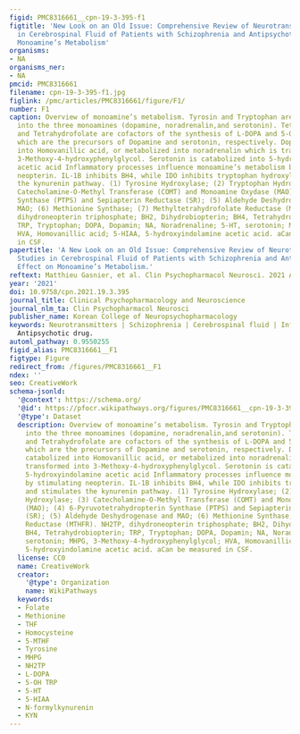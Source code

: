 ```yaml
---
figid: PMC8316661__cpn-19-3-395-f1
figtitle: 'New Look on an Old Issue: Comprehensive Review of Neurotransmitter Studies
  in Cerebrospinal Fluid of Patients with Schizophrenia and Antipsychotic Effect on
  Monoamine’s Metabolism'
organisms:
- NA
organisms_ner:
- NA
pmcid: PMC8316661
filename: cpn-19-3-395-f1.jpg
figlink: /pmc/articles/PMC8316661/figure/F1/
number: F1
caption: Overview of monoamine’s metabolism. Tyrosin and Tryptophan are metabolized
  into the three monoamines (dopamine, noradrenalin,and serotonin). Tetrahydrobiopterin
  and Tetrahydrofolate are cofactors of the synthesis of L-DOPA and 5-OH tryptophan,
  which are the precursors of Dopamine and serotonin, respectively. Dopamine is catabolized
  into Homovanillic acid, or metabolized into noradrenalin which is transformed into
  3-Methoxy-4-hydroxyphenylglycol. Serotonin is catabolized into 5-hydroxyindolamine
  acetic acid Inflammatory processes influence monoamine’s metabolism by stimulating
  neopterin. IL-1B inhibits BH4, while IDO inhibits tryptophan hydroxylase and stimulates
  the kynurenin pathway. (1) Tyrosine Hydroxylase; (2) Tryptophan Hydroxylase; (3)
  Catecholamine-O-Methyl Transferase (COMT) and Monoamine Oxydase (MAO); (4) 6-Pyruvotetrahydropterin
  Synthase (PTPS) and Sepiapterin Reductase (SR); (5) Aldehyde Deshydrogenase and
  MAO; (6) Methionine Synthase; (7) Methyltetrahydrofolate Reductase (MTHFR). NH2TP,
  dihydroneopterin triphosphate; BH2, Dihydrobiopterin; BH4, Tetrahydrobiopterin;
  TRP, Tryptophan; DOPA, Dopamin; NA, Noradrenaline; 5-HT, serotonin; MHPG, 3-Methoxy-4-hydroxyphenylglycol;
  HVA, Homovanillic acid; 5-HIAA, 5-hydroxyindolamine acetic acid. aCan be measured
  in CSF.
papertitle: 'A New Look on an Old Issue: Comprehensive Review of Neurotransmitter
  Studies in Cerebrospinal Fluid of Patients with Schizophrenia and Antipsychotic
  Effect on Monoamine’s Metabolism.'
reftext: Matthieu Gasnier, et al. Clin Psychopharmacol Neurosci. 2021 Aug 31;19(3):395-410.
year: '2021'
doi: 10.9758/cpn.2021.19.3.395
journal_title: Clinical Psychopharmacology and Neuroscience
journal_nlm_ta: Clin Psychopharmacol Neurosci
publisher_name: Korean College of Neuropsychopharmacology
keywords: Neurotransmitters | Schizophrenia | Cerebrospinal fluid | Inflammation |
  Antipsychotic drug.
automl_pathway: 0.9550255
figid_alias: PMC8316661__F1
figtype: Figure
redirect_from: /figures/PMC8316661__F1
ndex: ''
seo: CreativeWork
schema-jsonld:
  '@context': https://schema.org/
  '@id': https://pfocr.wikipathways.org/figures/PMC8316661__cpn-19-3-395-f1.html
  '@type': Dataset
  description: Overview of monoamine’s metabolism. Tyrosin and Tryptophan are metabolized
    into the three monoamines (dopamine, noradrenalin,and serotonin). Tetrahydrobiopterin
    and Tetrahydrofolate are cofactors of the synthesis of L-DOPA and 5-OH tryptophan,
    which are the precursors of Dopamine and serotonin, respectively. Dopamine is
    catabolized into Homovanillic acid, or metabolized into noradrenalin which is
    transformed into 3-Methoxy-4-hydroxyphenylglycol. Serotonin is catabolized into
    5-hydroxyindolamine acetic acid Inflammatory processes influence monoamine’s metabolism
    by stimulating neopterin. IL-1B inhibits BH4, while IDO inhibits tryptophan hydroxylase
    and stimulates the kynurenin pathway. (1) Tyrosine Hydroxylase; (2) Tryptophan
    Hydroxylase; (3) Catecholamine-O-Methyl Transferase (COMT) and Monoamine Oxydase
    (MAO); (4) 6-Pyruvotetrahydropterin Synthase (PTPS) and Sepiapterin Reductase
    (SR); (5) Aldehyde Deshydrogenase and MAO; (6) Methionine Synthase; (7) Methyltetrahydrofolate
    Reductase (MTHFR). NH2TP, dihydroneopterin triphosphate; BH2, Dihydrobiopterin;
    BH4, Tetrahydrobiopterin; TRP, Tryptophan; DOPA, Dopamin; NA, Noradrenaline; 5-HT,
    serotonin; MHPG, 3-Methoxy-4-hydroxyphenylglycol; HVA, Homovanillic acid; 5-HIAA,
    5-hydroxyindolamine acetic acid. aCan be measured in CSF.
  license: CC0
  name: CreativeWork
  creator:
    '@type': Organization
    name: WikiPathways
  keywords:
  - Folate
  - Methionine
  - THF
  - Homocysteine
  - 5-MTHF
  - Tyrosine
  - MHPG
  - NH2TP
  - L-DOPA
  - 5-OH TRP
  - 5-HT
  - 5-HIAA
  - N-formylkynurenin
  - KYN
---
```

